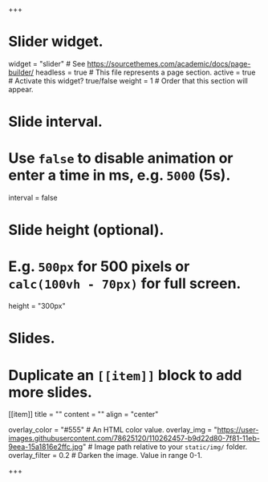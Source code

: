 
+++
# Slider widget.
widget = "slider"  # See https://sourcethemes.com/academic/docs/page-builder/
headless = true  # This file represents a page section.
active = true  # Activate this widget? true/false
weight = 1  # Order that this section will appear.

# Slide interval.
# Use `false` to disable animation or enter a time in ms, e.g. `5000` (5s).
interval = false

# Slide height (optional).
# E.g. `500px` for 500 pixels or `calc(100vh - 70px)` for full screen.
height = "300px"

# Slides.
# Duplicate an `[[item]]` block to add more slides.

[[item]]
  title = ""
  content = ""
  align = "center"

  overlay_color = "#555"  # An HTML color value.
  overlay_img = "https://user-images.githubusercontent.com/78625120/110262457-b9d22d80-7f81-11eb-9eea-15a1816e2ffc.jpg"  # Image path relative to your `static/img/` folder.
  overlay_filter = 0.2  # Darken the image. Value in range 0-1.



+++

